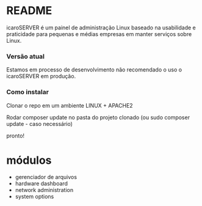 # README #

icaroSERVER é um painel de administração Linux baseado na usabilidade e praticidade para pequenas e médias empresas em manter serviços sobre Linux.

### Versão atual ###

Estamos em processo de desenvolvimento não recomendado o uso o icaroSERVER em produção.

### Como instalar ###

Clonar o repo em um ambiente LINUX + APACHE2

Rodar composer update no pasta do projeto clonado (ou sudo composer update - caso necessário)

pronto!


# módulos #
  -  gerenciador de arquivos
  -  hardware dashboard
  -  network administration
  -  system options